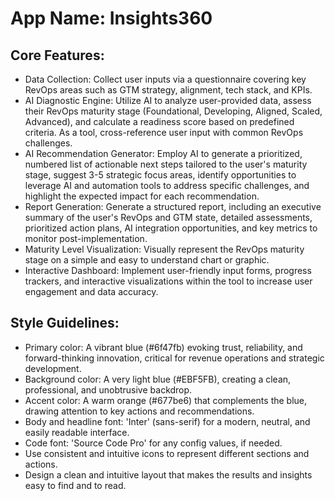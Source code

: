 # **App Name**: Insights360

## Core Features:

- Data Collection: Collect user inputs via a questionnaire covering key RevOps areas such as GTM strategy, alignment, tech stack, and KPIs.
- AI Diagnostic Engine: Utilize AI to analyze user-provided data, assess their RevOps maturity stage (Foundational, Developing, Aligned, Scaled, Advanced), and calculate a readiness score based on predefined criteria. As a tool, cross-reference user input with common RevOps challenges.
- AI Recommendation Generator: Employ AI to generate a prioritized, numbered list of actionable next steps tailored to the user's maturity stage, suggest 3-5 strategic focus areas, identify opportunities to leverage AI and automation tools to address specific challenges, and highlight the expected impact for each recommendation.
- Report Generation: Generate a structured report, including an executive summary of the user's RevOps and GTM state, detailed assessments, prioritized action plans, AI integration opportunities, and key metrics to monitor post-implementation.
- Maturity Level Visualization: Visually represent the RevOps maturity stage on a simple and easy to understand chart or graphic.
- Interactive Dashboard: Implement user-friendly input forms, progress trackers, and interactive visualizations within the tool to increase user engagement and data accuracy.

## Style Guidelines:

- Primary color: A vibrant blue (#6f47fb) evoking trust, reliability, and forward-thinking innovation, critical for revenue operations and strategic development.
- Background color: A very light blue (#EBF5FB), creating a clean, professional, and unobtrusive backdrop.
- Accent color: A warm orange (#677be6) that complements the blue, drawing attention to key actions and recommendations.
- Body and headline font: 'Inter' (sans-serif) for a modern, neutral, and easily readable interface.
- Code font: 'Source Code Pro' for any config values, if needed.
- Use consistent and intuitive icons to represent different sections and actions.
- Design a clean and intuitive layout that makes the results and insights easy to find and to read.